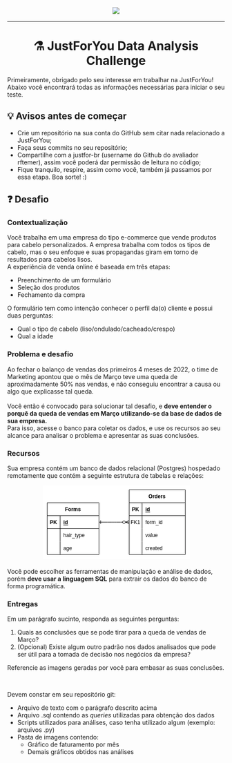<div align="center">
  <img src="https://revobeautytech.com.br/assinaturas/logo-jfy.png">
</div>

---

<div align="center">
  <h1>⚗️ JustForYou Data Analysis Challenge</h1>
</div>


Primeiramente, obrigado pelo seu interesse em trabalhar na JustForYou! Abaixo você encontrará todas as informações necessárias para iniciar o seu teste.

## 💡 Avisos antes de começar

* Crie um repositório na sua conta do GitHub sem citar nada relacionado a JustForYou;
* Faça seus commits no seu repositório;
* Compartilhe com a justfor-br (username do Github do avaliador rftemer), assim você poderá dar permissão de leitura no código; 
* Fique tranquilo, respire, assim como você, também já passamos por essa etapa. Boa sorte! :)

## ❓ Desafio

### Contextualização
Você trabalha em uma empresa do tipo e-commerce que vende produtos para cabelo personalizados.
A empresa trabalha com todos os tipos de cabelo, mas o seu enfoque e suas propagandas giram em 
torno de resultados para cabelos lisos.
</br>
A experiência de venda online é baseada em três etapas:
</br>
<ul>
    <li> Preenchimento de um formulário </li>
    <li> Seleção dos produtos </li>
    <li> Fechamento da compra </li>
</ul>
O formulário tem como intenção conhecer o perfil da(o) cliente e possui duas perguntas:
<ul>
    <li> Qual o tipo de cabelo (liso/ondulado/cacheado/crespo) </li>
    <li> Qual a idade </li>
</ul>

### Problema e desafio
Ao fechar o balanço de vendas dos primeiros 4 meses de 2022, o time de Marketing apontou que 
o mês de Março teve uma queda de aproximadamente 50% nas vendas, e não conseguiu encontrar
a causa ou algo que explicasse tal queda.
</br>
</br>
Você então é convocado para solucionar tal desafio, e <b>deve entender o porquê da queda 
de vendas em Março utilizando-se da base de dados de sua empresa.</b>
<br>
Para isso, acesse o banco para coletar os dados, e use os recursos ao seu alcance para
analisar o problema e apresentar as suas conclusões.

### Recursos
Sua empresa contém um banco de dados relacional (Postgres) hospedado remotamente que contém a seguinte
estrutura de tabelas e relações:

<div align="center">
    <img src="images/db_uml.png">
</div>

</br>
Você pode escolher as ferramentas de manipulação e análise de dados, porém <b>deve usar a linguagem SQL</b>
para extrair os dados do banco de forma programática.

</br>

### Entregas
Em um parágrafo sucinto, responda as seguintes perguntas:
<ol>
    <li>Quais as conclusões que se pode tirar para a queda de vendas de Março? </li>
    <li>(Opcional) Existe algum outro padrão nos dados analisados que pode ser útil para a tomada de decisão nos negócios da empresa?</li>
</ol>

Referencie as imagens geradas por você para embasar as suas conclusões.

</br>

Devem constar em seu repositório git:
<ul>
    <li>Arquivo de texto com o parágrafo descrito acima</li>
    <li>Arquivo .sql contendo as <i>queries</i> utilizadas para obtenção dos dados</li>
    <li>Scripts utilizados para análises, caso tenha utilizado algum (exemplo: arquivos .py)</li>
    <li>Pasta de imagens contendo:
        <ul>
            <li>Gráfico de faturamento por mês</li>
            <li>Demais gráficos obtidos nas análises</li>
        </ul>
    </li>
</ul>